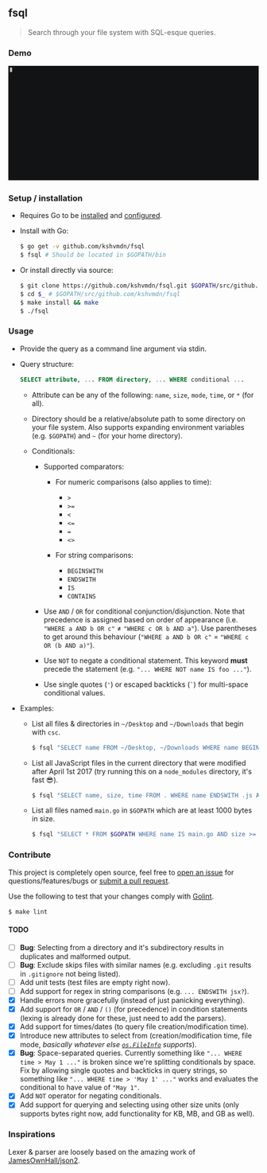 ## fsql

>Search through your file system with SQL-esque queries.

### Demo

<a href="https://asciinema.org/a/118075" target="_blank">![](./fsql.gif)</a>

### Setup / installation

  - Requires Go to be [installed](https://golang.org/doc/install) and [configured](https://golang.org/doc/install#testing).

  - Install with Go:

    ```sh
    $ go get -v github.com/kshvmdn/fsql
    $ fsql # Should be located in $GOPATH/bin
    ```

  - Or install directly via source:

    ```sh
    $ git clone https://github.com/kshvmdn/fsql.git $GOPATH/src/github.com/kshvmdn/fsql
    $ cd $_ # $GOPATH/src/github.com/kshvmdn/fsql
    $ make install && make
    $ ./fsql
    ```

### Usage

  - Provide the query as a command line argument via stdin.

  - Query structure:

    ```sql
    SELECT attribute, ... FROM directory, ... WHERE conditional ...
    ```

    + Attribute can be any of the following: `name`, `size`, `mode`, `time`, or `*` (for all).

    + Directory should be a relative/absolute path to some directory on your file system. Also supports expanding environment variables (e.g. `$GOPATH`) and `~` (for your home directory).

    + Conditionals:

      * Supported comparators:

        - For numeric comparisons (also applies to time):
          + `>`
          + `>=`
          + `<`
          + `<=`
          + `=`
          + `<>`

        - For string comparisons:
          + `BEGINSWITH`
          + `ENDSWITH`
          + `IS`
          + `CONTAINS`

      * Use `AND` / `OR` for conditional conjunction/disjunction. Note that precedence is assigned based on order of appearance (i.e. `"WHERE a AND b OR c"` ≠ `"WHERE c OR b AND a"`). Use parentheses to get around this behaviour (`"WHERE a AND b OR c"` = `"WHERE c OR (b AND a)"`).

      * Use `NOT` to negate a conditional statement. This keyword **must** precede the statement (e.g. `"... WHERE NOT name IS foo ..."`).

      * Use single quotes (`'`) or escaped backticks (<code>`</code>) for multi-space conditional values.

  - Examples:
    
    - List all files & directories in `~/Desktop` and `~/Downloads` that begin with `csc`.

      ```sh
      $ fsql "SELECT name FROM ~/Desktop, ~/Downloads WHERE name BEGINSWITH csc"
      ```

    - List all JavaScript files in the current directory that were modified after April 1st 2017 (try running this on a `node_modules` directory, it's fast :sunglasses:).

      ```sh
      $ fsql "SELECT name, size, time FROM . WHERE name ENDSWITH .js AND time > 'Apr 01 2017 00 00'"
      ```

    - List all files named `main.go` in `$GOPATH` which are at least 1000 bytes in size.

      ```sh
      $ fsql "SELECT * FROM $GOPATH WHERE name IS main.go AND size >= 1000"
      ```

### Contribute

This project is completely open source, feel free to [open an issue](https://github.com/kshvmdn/issues) for questions/features/bugs or [submit a pull request](https://github.com/kshvmdn/pulls).

Use the following to test that your changes comply with [Golint](https://github.com/golang/lint).

  ```sh
  $ make lint
  ```

#### TODO
  
  - [ ] **Bug**: Selecting from a directory and it's subdirectory results in duplicates and malformed output.
  - [ ] **Bug**: Exclude skips files with similar names (e.g. excluding `.git` results in `.gitignore` not being listed).
  - [ ] Add unit tests (test files are empty right now).
  - [ ] Add support for regex in string comparisons (e.g. `... ENDSWITH jsx?`).
  - [x] Handle errors more gracefully (instead of just panicking everything).
  - [x] Add support for `OR` / `AND`  / `()` (for precedence) in condition statements (lexing is already done for these, just need to add the parsers).
  - [x] Add support for times/dates (to query file creation/modification time).
  - [x] Introduce new attributes to select from (creation/modification time, file mode, _basically whatever else [`os.FileInfo`](https://golang.org/pkg/os/#FileInfo) supports_).
  - [x] **Bug**: Space-separated queries. Currently something like `"... WHERE time > May 1 ..."` is broken since we're splitting conditionals by space. Fix by allowing single quotes and backticks in query strings, so something like `"... WHERE time > 'May 1' ..."` works and evaluates the conditional to have value of `"May 1"`.
  - [x] Add `NOT` operator for negating conditionals.
  - [x] Add support for querying and selecting using other size units (only supports bytes right now, add functionality for KB, MB, and GB as well).

### Inspirations

Lexer & parser are loosely based on the amazing work of [JamesOwnHall/json2](https://github.com/JamesOwenHall/json2).
